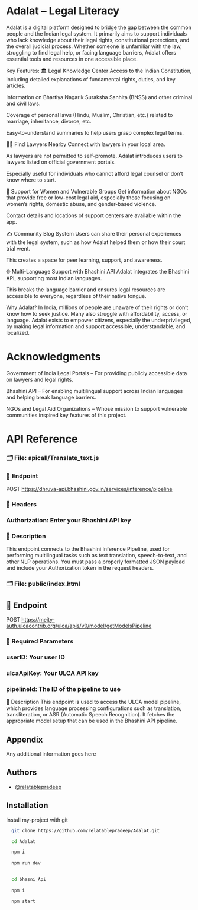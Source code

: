# Adalat – Legal Literacy
Adalat is a digital platform designed to bridge the gap between the common people and the Indian legal system. It primarily aims to support individuals who lack knowledge about their legal rights, constitutional protections, and the overall judicial process. Whether someone is unfamiliar with the law, struggling to find legal help, or facing language barriers, Adalat offers essential tools and resources in one accessible place.

Key Features:
🏛️ Legal Knowledge Center
Access to the Indian Constitution, including detailed explanations of fundamental rights, duties, and key articles.

Information on Bhartiya Nagarik Suraksha Sanhita (BNSS) and other criminal and civil laws.

Coverage of personal laws (Hindu, Muslim, Christian, etc.) related to marriage, inheritance, divorce, etc.

Easy-to-understand summaries to help users grasp complex legal terms.

👨‍⚖️ Find Lawyers Nearby
Connect with lawyers in your local area.

As lawyers are not permitted to self-promote, Adalat introduces users to lawyers listed on official government portals.

Especially useful for individuals who cannot afford legal counsel or don’t know where to start.

🧕 Support for Women and Vulnerable Groups
Get information about NGOs that provide free or low-cost legal aid, especially those focusing on women’s rights, domestic abuse, and gender-based violence.

Contact details and locations of support centers are available within the app.

✍️ Community Blog System
Users can share their personal experiences with the legal system, such as how Adalat helped them or how their court trial went.

This creates a space for peer learning, support, and awareness.

🌐 Multi-Language Support with Bhashini API
Adalat integrates the Bhashini API, supporting most Indian languages.

This breaks the language barrier and ensures legal resources are accessible to everyone, regardless of their native tongue.

Why Adalat?
In India, millions of people are unaware of their rights or don’t know how to seek justice. Many also struggle with affordability, access, or language. Adalat exists to empower citizens, especially the underprivileged, by making legal information and support accessible, understandable, and localized.




# Acknowledgments


Government of India Legal Portals – For providing publicly accessible data on lawyers and legal rights.

Bhashini API – For enabling multilingual support across Indian languages and helping break language barriers.

NGOs and Legal Aid Organizations – Whose mission to support vulnerable communities inspired key features of this project.



# API Reference

### 🗂️ File: apicall/Translate_text.js

### 🔹 Endpoint

POST https://dhruva-api.bhashini.gov.in/services/inference/pipeline

### 🔹 Headers

### Authorization: Enter your Bhashini API key

### 🔹 Description
This endpoint connects to the Bhashini Inference Pipeline, used for performing multilingual tasks such as text translation, speech-to-text, and other NLP operations. You must pass a properly formatted JSON payload and include your Authorization token in the request headers.


### 🗂️ File: public/index.html

## 🔹 Endpoint

POST https://meity-auth.ulcacontrib.org/ulca/apis/v0/model/getModelsPipeline



### 🔹 Required Parameters
### userID: Your user ID

### ulcaApiKey: Your ULCA API key

### pipelineId: The ID of the pipeline to use

🔹 Description
This endpoint is used to access the ULCA model pipeline, which provides language processing configurations such as translation, transliteration, or ASR (Automatic Speech Recognition). It fetches the appropriate model setup that can be used in the Bhashini API pipeline.
## Appendix

Any additional information goes here


## Authors

- [@relatablepradeep](https://github.com/relatablepradeep)


## Installation

Install my-project with git

```bash
  git clone https://github.com/relatablepradeep/Adalat.git 

  cd Adalat

  npm i
  
  npm run dev 

```

```bash
  
  cd bhasni_Api 
  
  npm i 

  npm start

  ```
    
